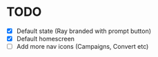 # TODO

- [x] Default state (Ray branded with prompt button)
- [x] Default homescreen
- [ ] Add more nav icons (Campaigns, Convert etc)